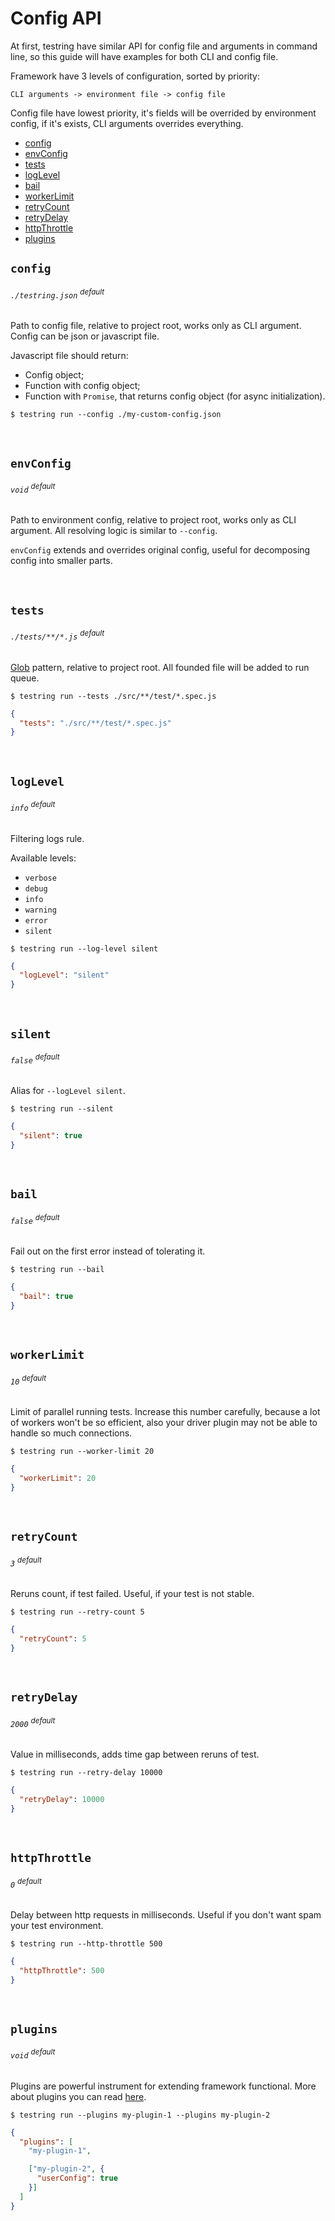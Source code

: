
# Config API

At first, testring have similar API for config file and arguments in command line, 
so this guide will have examples for both CLI and config file.

Framework have 3 levels of configuration, sorted by priority: 
```
CLI arguments -> environment file -> config file
```
Config file have lowest priority, it's fields will be overrided by environment config, if it's exists, 
CLI arguments overrides everything.

* [config](#config)
* [envConfig](#env-config)
* [tests](#tests)
* [logLevel](#log-level)
* [bail](#bail)
* [workerLimit](#worker-limit)
* [retryCount](#retry-count)
* [retryDelay](#retry-delay)
* [httpThrottle](#http-throttle)
* [plugins](#plugins)


## `config`

###### `./testring.json` <sup>default</sup>

Path to config file, relative to project root, works only as CLI argument.
Config can be json or javascript file.

Javascript file should return:
* Config object;
* Function with config object;
* Function with `Promise`, that returns config object (for async initialization).

```
$ testring run --config ./my-custom-config.json
```

<br/>

## `envConfig`

###### `void` <sup>default</sup>

Path to environment config, relative to project root, works only as CLI argument.
All resolving logic is similar to `--config`. 

`envConfig` extends and overrides original config, useful for decomposing config into smaller parts.

<br/>

## `tests`

###### `./tests/**/*.js` <sup>default</sup>

[Glob](https://github.com/isaacs/node-glob#glob-primer) pattern, relative to project root. 
All founded file will be added to run queue.

```
$ testring run --tests ./src/**/test/*.spec.js
```

```json
{
  "tests": "./src/**/test/*.spec.js"
}
```

<br/>

## `logLevel`

###### `info` <sup>default</sup>

Filtering logs rule.

Available levels:
* `verbose`
* `debug`
* `info`
* `warning`
* `error`
* `silent`

```
$ testring run --log-level silent
```

```json
{
  "logLevel": "silent"
}
```

<br/>

## `silent`

###### `false` <sup>default</sup>

Alias for `--logLevel silent`.

```
$ testring run --silent
```

```json
{
  "silent": true
}
```

<br/>

## `bail`

###### `false` <sup>default</sup>

Fail out on the first error instead of tolerating it.

```
$ testring run --bail
```

```json
{
  "bail": true
}
```

<br/>

## `workerLimit`

###### `10` <sup>default</sup>

Limit of parallel running tests. Increase this number carefully, 
because a lot of workers won't be so efficient, 
also your driver plugin may not be able to handle so much connections.

```
$ testring run --worker-limit 20
```

```json
{
  "workerLimit": 20
}
```

<br/>

## `retryCount`

###### `3` <sup>default</sup>

Reruns count, if test failed. Useful, if your test is not stable.

```
$ testring run --retry-count 5
```

```json
{
  "retryCount": 5
}
```

<br/>

## `retryDelay`

###### `2000` <sup>default</sup>

Value in milliseconds, adds time gap between reruns of test.

```
$ testring run --retry-delay 10000
```

```json
{
  "retryDelay": 10000
}
```

<br/>

## `httpThrottle`

###### `0` <sup>default</sup>

Delay between http requests in milliseconds. Useful if you don't want spam your test environment.

```
$ testring run --http-throttle 500
```

```json
{
  "httpThrottle": 500
}
```

<br/>

## `plugins`

###### `void` <sup>default</sup>

Plugins are powerful instrument for extending framework functional. 
More about plugins you can read [here](plugin-handbook.md).

```
$ testring run --plugins my-plugin-1 --plugins my-plugin-2
```

```json
{
  "plugins": [
    "my-plugin-1",

    ["my-plugin-2", {
      "userConfig": true
    }]
  ]
}
```
